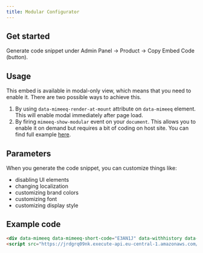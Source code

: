 ```yaml
---
title: Modular Configurator
---
```


## Get started
Generate code snippet under Admin Panel -> Product -> Copy Embed Code (button).

## Usage

This embed is available in modal-only view, which means that you need to enable it. There are two possible ways to achieve this.

1. By using `data-mimeeq-render-at-mount` attribute on `data-mimeeq` element. This will enable modal immediately after page load.
2. By firing `mimeeq-show-modular` event on your `document`. This allows you to enable it on demand but requires a bit of coding on host site. You can find full example [here](/guides-modular).

## Parameters

When you generate the code snippet, you can customize things like:

- disabling UI elements
- changing localization
- customizing brand colors
- customizing font
- customizing display style

## Example code

```html
<div data-mimeeq data-mimeeq-short-code="E3AN1J" data-withhistory data-locale="en"></div>
<script src="https://jrdgrq09nk.execute-api.eu-central-1.amazonaws.com/api/cpq/get-embed-short-code-data?shortCode=E3AN1J&html=1" rel="script" type="application/javascript" async></script>
```
